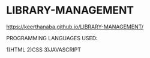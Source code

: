 # LIBRARY-MANAGEMENT

https://keerthanaba.github.io/LIBRARY-MANAGEMENT/

PROGRAMMING LANGUAGES USED:

1)HTML
2)CSS
3)JAVASCRIPT
